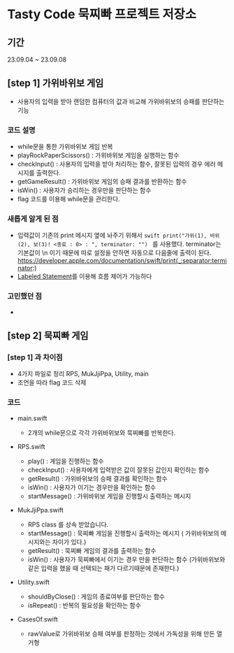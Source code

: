 # Tasty Code 묵찌빠 프로젝트 저장소

## 기간
 23.09.04 ~ 23.09.08


## [step 1] 가위바위보 게임
 - 사용자의 입력을 받아 랜덤한 컴퓨터의 값과 비교해 가위바위보의 승패를 판단하는 기능


### 코드 설명

- while문을 통한 가위바위보 게임 반복
- playRockPaperScissors() : 가위바위보 게임을 실행하는 함수
- checkInput() : 사용자의 입력을 받아 처리하는 함수, 잘못된 입력의 경우 에러 메시지를 출력한다.
- getGameResult() : 가위바위보 게임의 승패 결과를 반환하는 함수
- isWin() : 사용자가 승리하는 경우만을 판단하는 함수
- flag 코드를 이용해 while문을 관리한다.






### 새롭게 알게 된 점
  - 입력값이 기존의 print 메시지 옆에 놔주기 위해서  ```swift print("가위(1), 바위(2), 보(3)! <종료 : 0> : ", terminator: "") ``` 를 사용했다. terminator는 기본값이 \n 이기 때문에 따로 설정을 안하면 자동으로 다음줄에 출력이 된다.
    https://developer.apple.com/documentation/swift/print(_:separator:terminator:)
  -  [Labeled Statement](https://docs.swift.org/swift-book/documentation/the-swift-programming-language/controlflow/#Labeled-Statements)를 이용해 흐름 제어가 가능하다
    


    
### 고민했던 점
  - 


## [step 2] 묵찌빠 게임


### [step 1] 과 차이점

- 4가지 파일로 정리 RPS, MukJjiPpa, Utility, main
- 조언을 따라 flag 코드 삭제


### 코드

- main.swift
  - 2개의 while문으로 각각 가위바위보와 묵찌빠를 반복한다.

    
 - RPS.swift
    - play() : 게임을 진행하는 함수
    - checkInput() : 사용자에게 입력받은 값이 잘못된 값인지 확인하는 함수
    - getResult() : 가위바위보의 승패 결과를 확인하는 함수
    - isWin() : 사용자가 이기는 경우만을 확인하는 함수
    - startMessage() : 가위바위보 게임을 진행할시 출력하는 메시지
  
 
 - MukJjiPpa.swift
   - RPS class 를 상속 받았습니다.
   - startMessage() : 묵찌빠 게임을 진행할시 출력하는 메시지 ( 가위바위보의 메시지와는 차이가 있다.)
   - getResult() : 묵찌빠 게임의 결과를 출력하는 함수
   - isWin() : 사용자가 묵찌빠에서 이기는 경우 만을 판단하는 함수 (가위바위보와 같은 입력을 했을 때 선택되는 패가 다르기때문에 존재한다.)


- Utility.swift
  - shouldByClose() : 게임의 종료여부를 판단하는 함수
  - isRepeat() : 반복의 필요성을 확인하는 함수
 
- CasesOf.swift
  - rawValue로 가위바위보 승패 여부를 판정하는 것에서 가독성을 위해 만든 열거형

